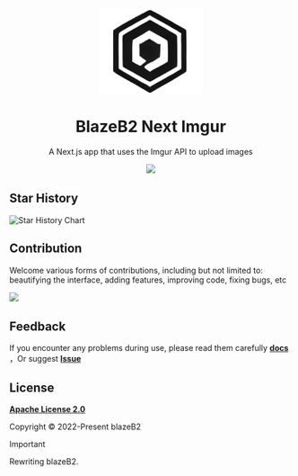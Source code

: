 <p align="center">
<img src="./public/logo.png" height="150">
</p>

<h1 align="center">
BlazeB2 Next Imgur
</h1>
<p align="center">
A Next.js app that uses the Imgur API to upload images
<p>
<p align="center">
  <a href="https://blazeb2.js.org"><img src="https://img.shields.io/github/v/tag/blazeb2/blazeb2-next?color=729B1B&label="></a>
<p>

## Star History

![Star History Chart](https://api.star-history.com/svg?repos=blazeb2/blazeb2-next&type=Date)

## Contribution

Welcome various forms of contributions, including but not limited to: beautifying the interface, adding features, improving code, fixing bugs, etc

<a href="https://github.com/blazeb2/blazeb2-next/graphs/contributors">
  <img src="https://contrib.rocks/image?repo=blazeb2/blazeb2-next" />
</a>

##  Feedback

If you encounter any problems during use, please read them carefully **[docs](https://blazeb2.js.org)** ，Or suggest **[Issue](https://github.com/ryanuo/blazeB2/issues)**

## License

**[Apache License 2.0](https://github.com/blazeb2/blazeb2-next/blob/main/LICENSE)**

Copyright © 2022-Present blazeB2

> [!IMPORTANT]
> Rewriting blazeB2.
